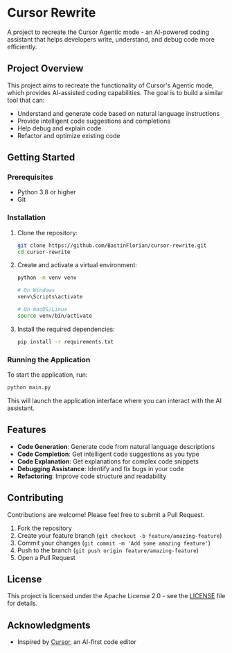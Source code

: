 # Cursor Rewrite

A project to recreate the Cursor Agentic mode - an AI-powered coding assistant that helps developers write, understand, and debug code more efficiently.

## Project Overview

This project aims to recreate the functionality of Cursor's Agentic mode, which provides AI-assisted coding capabilities. The goal is to build a similar tool that can:

- Understand and generate code based on natural language instructions
- Provide intelligent code suggestions and completions
- Help debug and explain code
- Refactor and optimize existing code

## Getting Started

### Prerequisites

- Python 3.8 or higher
- Git

### Installation

1. Clone the repository:
   ```bash
   git clone https://github.com/BastinFlorian/cursor-rewrite.git
   cd cursor-rewrite
   ```

2. Create and activate a virtual environment:
   ```bash
   python -m venv venv
   
   # On Windows
   venv\Scripts\activate
   
   # On macOS/Linux
   source venv/bin/activate
   ```

3. Install the required dependencies:
   ```bash
   pip install -r requirements.txt
   ```

### Running the Application

To start the application, run:

```bash
python main.py
```

This will launch the application interface where you can interact with the AI assistant.

## Features

- **Code Generation**: Generate code from natural language descriptions
- **Code Completion**: Get intelligent code suggestions as you type
- **Code Explanation**: Get explanations for complex code snippets
- **Debugging Assistance**: Identify and fix bugs in your code
- **Refactoring**: Improve code structure and readability

## Contributing

Contributions are welcome! Please feel free to submit a Pull Request.

1. Fork the repository
2. Create your feature branch (`git checkout -b feature/amazing-feature`)
3. Commit your changes (`git commit -m 'Add some amazing feature'`)
4. Push to the branch (`git push origin feature/amazing-feature`)
5. Open a Pull Request

## License

This project is licensed under the Apache License 2.0 - see the [LICENSE](LICENSE) file for details.

## Acknowledgments

- Inspired by [Cursor](https://cursor.sh/), an AI-first code editor
